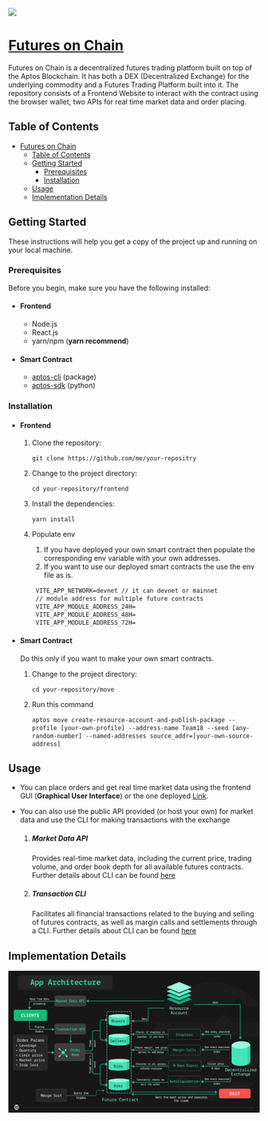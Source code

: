 <img src="https://github.com/ankur12-1610/delydelx/blob/main/images/futures0xc.svg"></img> 

# [Futures on Chain](https://github.com/ankur12-1610/delydelx/tree/main)


Futures on Chain is a decentralized futures trading platform built on top of the Aptos Blockchain. It has both a DEX (Decentralized Exchange) for the underlying commodity and a Futures Trading Platform built into it. The repository consists of a Frontend Website to interact with the contract using the browser wallet, two APIs for real time market data and order placing.

## Table of Contents

- [Futures on Chain](#futures-on-chain)
  - [Table of Contents](#table-of-contents)
  - [Getting Started](#getting-started)
    - [Prerequisites](#prerequisites)
    - [Installation](#installation)
  - [Usage](#usage)
  - [Implementation Details](#implementation-details)

## Getting Started

These instructions will help you get a copy of the project up and running on your local machine.

### Prerequisites

  Before you begin, make sure you have the following installed:
  - #### Frontend
    - Node.js
    - React.js
    - yarn/npm (**yarn recommend**)
  - #### Smart Contract
    - [aptos-cli](https://aptos.dev/tools/aptos-cli/) (package)
    - [aptos-sdk](https://aptos.dev/sdks/python-sdk) (python)
### Installation
- #### Frontend
  1. Clone the repository:

      ```
      git clone https://github.com/me/your-repositry
      ```

  2. Change to the project directory:

      ```
      cd your-repository/frontend
      ```

  3. Install the dependencies:

      ```
      yarn install
      ```
  4. Populate env 
     1. If you have deployed your own smart contract then populate the corresponding env variable with your own addresses.
     2. If you want to use our deployed smart contracts the use the env file as is.
     ```
      VITE_APP_NETWORK=devnet // it can devnet or mainnet
      // module address for multiple future contracts
      VITE_APP_MODULE_ADDRESS_24H=
      VITE_APP_MODULE_ADDRESS_48H=
      VITE_APP_MODULE_ADDRESS_72H=
     ```


- #### Smart Contract
    Do this only if you want to make your own smart contracts.
    1. Change to the project directory:
   
        ```
        cd your-repository/move
        ```
    2. Run this command

        ```
        aptos move create-resource-account-and-publish-package --profile [your-own-profile] --address-name Team18 --seed [any-random-number] --named-addresses source_addr=[your-own-source-address]
        ```  


## Usage

- You can place orders and get real time market data using the frontend GUI (**Graphical User Interface**) or the one deployed [Link]().

- You can also use the public API provided (or host your own) for market data and use the CLI for making transactions with the exchange  
    1. ##### Market Data API
        Provides real-time market data, including the current price, trading volume, and order book depth for all available futures contracts.
Further details about CLI can be found [here](market-api/README.md)
    1. ##### Transaction CLI
        Facilitates all financial transactions related to the buying and selling of futures contracts, as well as margin calls and settlements through a CLI.
Further details about CLI can be found [here](transaction-api/README.md)

## Implementation Details

![App Architecture](frontend/src/assets/app_arch.png)

